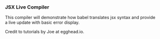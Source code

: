 ### JSX Live Compiler

This compiler will demonstrate how babel translates jsx syntax and provide a live update with basic error display.

Credit to tutorials by Joe at egghead.io.